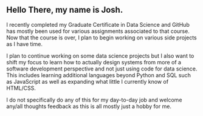 ## Hello There, my name is Josh. 


I recently completed my Graduate Certificate in Data Science and GitHub has mostly been used for various assignments associated to that course. Now that the course is over, I plan to begin working on various side projects as I have time.

I plan to continue working on some data science projects but I also want to shift my focus to learn how to actually design systems from more of a software development perspective and not just using code for data science. This includes learning additional languages beyond Python and SQL such as JavaScript as well as expanding what little I currently know of HTML/CSS. 

I do not specifically do any of this for my day-to-day job and welcome any/all thoughts feedback as this is all mostly just a hobby for me. 
